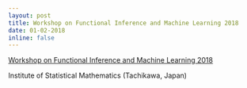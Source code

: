 ```yaml
---
layout: post
title: Workshop on Functional Inference and Machine Learning 2018
date: 01-02-2018 
inline: false
---
```



[Workshop on Functional Inference and Machine Learning 2018](https://ismseminar.github.io/fimi2018/)

Institute of Statistical Mathematics (Tachikawa, Japan)

